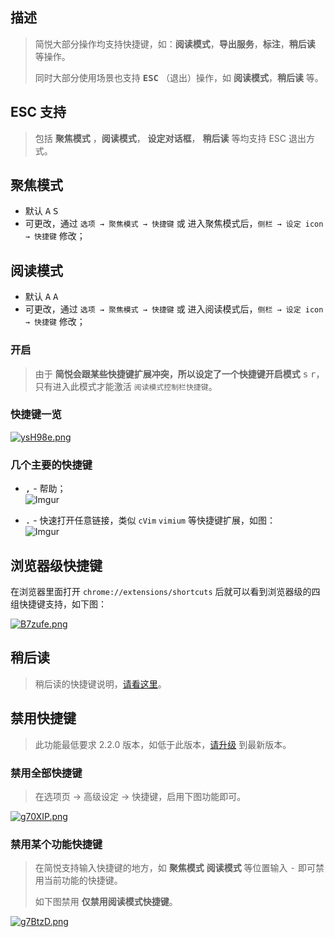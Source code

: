 描述
---

> 简悦大部分操作均支持快捷键，如：**阅读模式**，**导出服务**，**标注**，**稍后读** 等操作。
>
> 同时大部分使用场景也支持 <kbd>**ESC**</kbd> （退出）操作，如 **阅读模式**，**稍后读** 等。

ESC 支持
---
> 包括 **聚焦模式** ，**阅读模式**， **设定对话框**， **稍后读**  等均支持 ESC 退出方式。

聚焦模式
--

- 默认 <kbd>A</kbd> <kbd>S</kbd>
- 可更改，通过 `选项 → 聚焦模式 → 快捷键` 或 进入聚焦模式后，`侧栏 → 设定 icon → 快捷键` 修改；

阅读模式
--

- 默认 <kbd>A</kbd> <kbd>A</kbd>
- 可更改，通过 `选项 → 聚焦模式 → 快捷键` 或 进入阅读模式后，`侧栏 → 设定 icon → 快捷键` 修改；

### 开启

> 由于 **简悦会跟某些快捷键扩展冲突，所以设定了一个快捷键开启模式** <kbd>s</kbd> <kbd>r</kbd>，只有进入此模式才能激活 `阅读模式控制栏快捷键`。

### 快捷键一览
[![ysH98e.png](https://s3.ax1x.com/2021/02/14/ysH98e.png)](https://imgchr.com/i/ysH98e)

### 几个主要的快捷键
- <kbd>,</kbd> - 帮助；    
  ![Imgur](https://i.imgur.com/cFapMy3.gif)

- <kbd>.</kbd> - 快速打开任意链接，类似 `cVim` `vimium` 等快捷键扩展，如图：    
  ![Imgur](https://i.imgur.com/gYuukIN.gif)

浏览器级快捷键
---

在浏览器里面打开 `chrome://extensions/shortcuts` 后就可以看到浏览器级的四组快捷键支持，如下图：

[![B7zufe.png](https://s1.ax1x.com/2020/11/09/B7zufe.png)](https://imgchr.com/i/B7zufe)

稍后读
---

> 稍后读的快捷键说明，[请看这里](稍后读?id=快捷键)。

## 禁用快捷键

> 此功能最低要求 2.2.0 版本，如低于此版本，[请升级](http://ksria.com/simpread/) 到最新版本。

### 禁用全部快捷键

> 在选项页 → 高级设定 → 快捷键，启用下图功能即可。

[![g70XIP.png](https://z3.ax1x.com/2021/05/21/g70XIP.png)](https://imgtu.com/i/g70XIP)

### 禁用某个功能快捷键

> 在简悦支持输入快捷键的地方，如 **聚焦模式** **阅读模式** 等位置输入 <kbd>-</kbd> 即可禁用当前功能的快捷键。
>
> 如下图禁用 **仅禁用阅读模式快捷键**。

[![g7BtzD.png](https://z3.ax1x.com/2021/05/21/g7BtzD.png)](https://imgtu.com/i/g7BtzD)